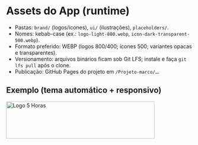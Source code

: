 # Assets do App (runtime)

- Pastas: `brand/` (logos/ícones), `ui/` (ilustrações), `placeholders/`.
- Nomes: kebab-case (ex.: `logo-light-800.webp`, `icon-dark-transparent-500.webp`).
- Formato preferido: WEBP (logos 800/400; ícones 500; variantes opacas e transparentes).
- Versionamento: arquivos binários ficam sob Git LFS; instale e faça `git lfs pull` após o clone.
- Publicação: GitHub Pages do projeto em `/Projeto-marco/…`.

## Exemplo (tema automático + responsivo)
<picture>
  <source srcset="./app/brand/logo-dark-800.webp 800w, ./app/brand/logo-dark-400.webp 400w" media="(prefers-color-scheme: dark)" type="image/webp">
  <source srcset="./app/brand/logo-light-800.webp 800w, ./app/brand/logo-light-400.webp 400w" media="(prefers-color-scheme: light)" type="image/webp">
  <img src="./app/brand/logo-light-400.webp" alt="Logo 5 Horas" width="400" height="100">
</picture>

